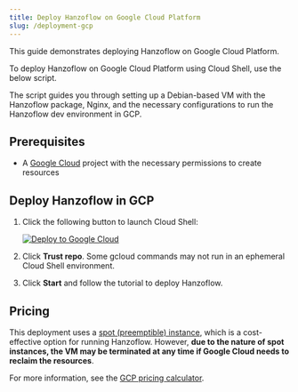```yaml
---
title: Deploy Hanzoflow on Google Cloud Platform
slug: /deployment-gcp
---
```


This guide demonstrates deploying Hanzoflow on Google Cloud Platform.

To deploy Hanzoflow on Google Cloud Platform using Cloud Shell, use the below script.

The script guides you through setting up a Debian-based VM with the Hanzoflow package, Nginx, and the necessary configurations to run the Hanzoflow dev environment in GCP.

## Prerequisites

* A [Google Cloud](https://console.cloud.google.com/) project with the necessary permissions to create resources

## Deploy Hanzoflow in GCP

1. Click the following button to launch Cloud Shell:

   [![Deploy to Google Cloud](https://gstatic.com/cloudssh/images/open-btn.svg)](https://console.cloud.google.com/cloudshell/open?git_repo=https://github.com/hanzoflow-ai/hanzoflow&working_dir=scripts/gcp&shellonly=true&tutorial=walkthroughtutorial.md)

2. Click **Trust repo**. Some gcloud commands may not run in an ephemeral Cloud Shell environment.
3. Click **Start** and follow the tutorial to deploy Hanzoflow.

## Pricing

This deployment uses a [spot (preemptible) instance](https://cloud.google.com/compute/docs/instances/preemptible), which is a cost-effective option for running Hanzoflow. However, **due to the nature of spot instances, the VM may be terminated at any time if Google Cloud needs to reclaim the resources**.

For more information, see the [GCP pricing calculator](https://cloud.google.com/products/calculator?hl=en).
